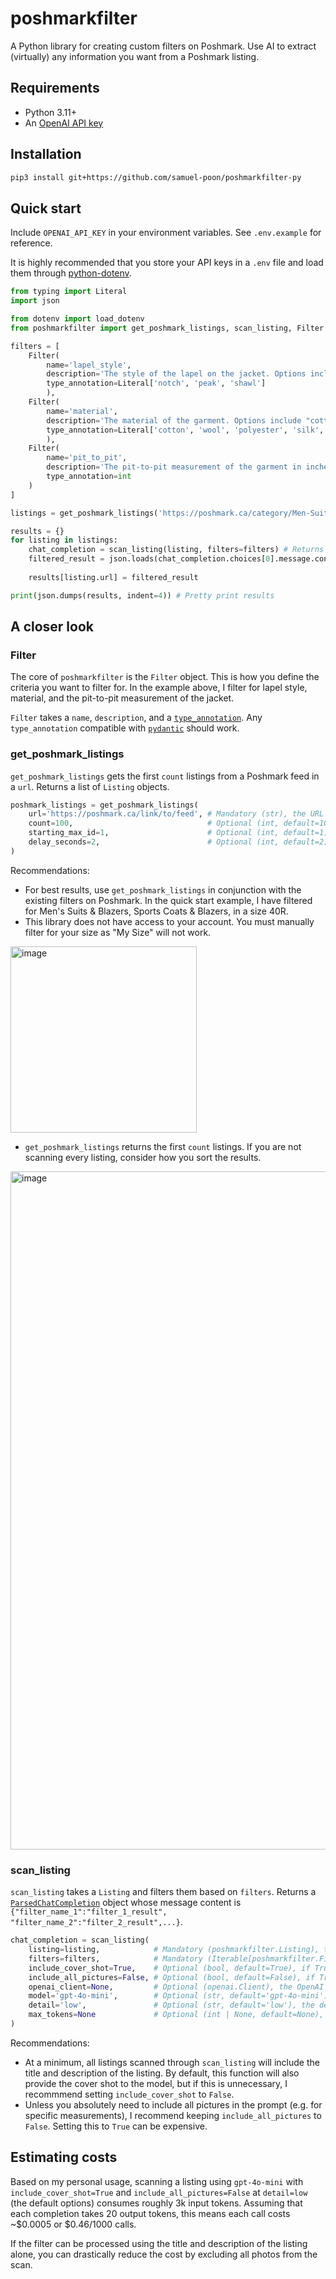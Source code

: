 # poshmarkfilter

A Python library for creating custom filters on Poshmark. Use AI to extract (virtually) any information you want from a Poshmark listing.

## Requirements
* Python 3.11+
* An [OpenAI API key](https://openai.com/api/)

## Installation
```bash
pip3 install git+https://github.com/samuel-poon/poshmarkfilter-py
```

## Quick start
Include `OPENAI_API_KEY` in your environment variables. See `.env.example` for reference.

It is highly recommended that you store your API keys in a `.env` file and load them through [python-dotenv](https://pypi.org/project/python-dotenv/).

```python
from typing import Literal
import json

from dotenv import load_dotenv
from poshmarkfilter import get_poshmark_listings, scan_listing, Filter

filters = [
    Filter(
        name='lapel_style',
        description='The style of the lapel on the jacket. Options include "notch", "peak", and "shawl".',
        type_annotation=Literal['notch', 'peak', 'shawl']
        ),
    Filter(
        name='material',
        description='The material of the garment. Options include "cotton", "wool", "polyester", "silk", and "other".',
        type_annotation=Literal['cotton', 'wool', 'polyester', 'silk', 'other']
        ),
    Filter(
        name='pit_to_pit',
        description='The pit-to-pit measurement of the garment in inches, rounded to the nearest integer. Prioritize the measurement in the description over the images. If it is not provided, return 0.',
        type_annotation=int
    )
]

listings = get_poshmark_listings('https://poshmark.ca/category/Men-Suits_&_Blazers-Sport_Coats_&_Blazers?size%5B%5D=40R', count=10)

results = {}
for listing in listings:
    chat_completion = scan_listing(listing, filters=filters) # Returns a ParsedChatCompletion object
    filtered_result = json.loads(chat_completion.choices[0].message.content)
    
    results[listing.url] = filtered_result

print(json.dumps(results, indent=4)) # Pretty print results
```

## A closer look
### Filter
The core of `poshmarkfilter` is the `Filter` object. This is how you define the criteria you want to filter for. In the example above, I filter for lapel style, material, and the pit-to-pit measurement of the jacket.

`Filter` takes a `name`, `description`, and a [`type_annotation`](https://runestone.academy/ns/books/published/fopp/Functions/TypeAnnotations.html). Any `type_annotation` compatible with [`pydantic`](https://docs.pydantic.dev/latest/) should work.


### get_poshmark_listings
`get_poshmark_listings` gets the first `count` listings from a Poshmark feed in a `url`. Returns a list of `Listing` objects.

```python
poshmark_listings = get_poshmark_listings(
    url='https://poshmark.ca/link/to/feed', # Mandatory (str), the URL of the Poshmark feed to retrieve listings from
    count=100,                              # Optional (int, default=100), the number of listings to retrieve
    starting_max_id=1,                      # Optional (int, default=1), the starting page to retrieve listings from
    delay_seconds=2,                        # Optional (int, default=2), the delay between each page request
)
```

Recommendations:
* For best results, use `get_poshmark_listings` in conjunction with the existing filters on Poshmark. In the quick start example, I have filtered for Men's Suits & Blazers, Sports Coats & Blazers, in a size 40R.
* This library does not have access to your account. You must manually filter for your size as "My Size" will not work.
<img width="298" alt="image" src="https://github.com/user-attachments/assets/65b5856f-4943-430b-8ebf-d5e4480a2199" />

* `get_poshmark_listings` returns the first `count` listings. If you are not scanning every listing, consider how you sort the results.
<img width="1085" alt="image" src="https://github.com/user-attachments/assets/c0d90a8e-75ed-4092-b848-fa8ad07c77ec" />

### scan_listing
`scan_listing` takes a `Listing` and filters them based on `filters`. Returns a [`ParsedChatCompletion`](https://github.com/openai/openai-python/blob/main/helpers.md) object whose message content is `{"filter_name_1":"filter_1_result", "filter_name_2":"filter_2_result",...}`.

```python
chat_completion = scan_listing(
    listing=listing,            # Mandatory (poshmarkfilter.Listing), the Listing object to scan
    filters=filters,            # Mandatory (Iterable[poshmarkfilter.Filter]), the filters to include in the chat completion
    include_cover_shot=True,    # Optional (bool, default=True), if True, includes the cover shot in the prompt.
    include_all_pictures=False, # Optional (bool, default=False), if True, includes all pictures in the prompt.
    openai_client=None,         # Optional (openai.Client), the OpenAI client to use. If None, creates an OpenAI client using the OPENAI_API_KEY environment variable.
    model='gpt-4o-mini',        # Optional (str, default='gpt-4o-mini'), the OpenAI model to use.
    detail='low',               # Optional (str, default='low'), the detail level of the OpenAI model. Options include 'low', 'medium', and 'high'.
    max_tokens=None             # Optional (int | None, default=None), the maximum number of tokens to generate.
)
```

Recommendations:
* At a minimum, all listings scanned through `scan_listing` will include the title and description of the listing. By default, this function will also provide the cover shot to the model, but if this is unnecessary, I recommmend setting `include_cover_shot` to `False`.
* Unless you absolutely need to include all pictures in the prompt (e.g. for specific measurements), I recommend keeping `include_all_pictures` to `False`. Setting this to `True` can be expensive.

## Estimating costs
Based on my personal usage, scanning a listing using `gpt-4o-mini` with `include_cover_shot=True` and `include_all_pictures=False` at `detail=low` (the default options) consumes roughly 3k input tokens. Assuming that each completion takes 20 output tokens, this means each call costs ~$0.0005 or $0.46/1000 calls.

If the filter can be processed using the title and description of the listing alone, you can drastically reduce the cost by excluding all photos from the scan.

